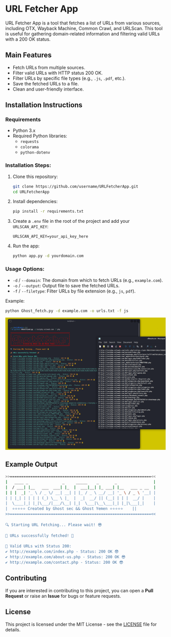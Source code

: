 
# URL Fetcher App

URL Fetcher App is a tool that fetches a list of URLs from various sources, including OTX, Wayback Machine, Common Crawl, and URLScan. This tool is useful for gathering domain-related information and filtering valid URLs with a 200 OK status.

## Main Features
- Fetch URLs from multiple sources.
- Filter valid URLs with HTTP status 200 OK.
- Filter URLs by specific file types (e.g., `.js`, `.pdf`, etc.).
- Save the fetched URLs to a file.
- Clean and user-friendly interface.

## Installation Instructions

### Requirements
- Python 3.x
- Required Python libraries:
  - `requests`
  - `colorama`
  - `python-dotenv`

### Installation Steps:
1. Clone this repository:
   ```bash
   git clone https://github.com/username/URLFetcherApp.git
   cd URLFetcherApp
   ```

2. Install dependencies:
   ```bash
   pip install -r requirements.txt
   ```

3. Create a `.env` file in the root of the project and add your `URLSCAN_API_KEY`:
   ```
   URLSCAN_API_KEY=your_api_key_here
   ```

4. Run the app:
   ```bash
   python app.py -d yourdomain.com
   ```

### Usage Options:
- `-d` / `--domain`: The domain from which to fetch URLs (e.g., `example.com`).
- `-o` / `--output`: Output file to save the fetched URLs.
- `-f` / `--filetype`: Filter URLs by file extension (e.g., `js`, `pdf`).

Example:
```bash
python Ghost_fetch.py -d example.com -o urls.txt -f js
```
<p align="center">
<img src="screenshot.png" alt="JS_Scanner"/>
</p>

## Example Output
```bash
>>==============================================================<<
|   ____ _               _     _____    _       _                |
|  / ___| |__   ___  ___| |_  |  ___|__| |_ ___| |__   ___ _ __  |
| | |  _| '_ \ / _ \/ __| __| | |_ / _ \ __/ __| '_ \ / _ \ '__| |
| | |_| | | | | (_) \__ \ |_  |  _|  __/ || (__| | | |  __/ |    |
|  \____|_| |_|\___/|___/\__| |_|  \___|\__\___|_| |_|\___|_|    |
|  ⭐⭐⭐⭐⭐ Created by Ghost sec && Ghost Yemen ⭐⭐⭐⭐⭐    ||
>>==============================================================<<

🔍 Starting URL Fetching... Please wait! 😎

🎉 URLs successfully fetched! 🎉

🎉 Valid URLs with Status 200:
✔️ http://example.com/index.php - Status: 200 OK 😎
✔️ http://example.com/about-us.php - Status: 200 OK 😎
✔️ http://example.com/contact.php - Status: 200 OK 😎
```

## Contributing

If you are interested in contributing to this project, you can open a **Pull Request** or raise an **Issue** for bugs or feature requests.

## License

This project is licensed under the MIT License - see the [LICENSE](LICENSE) file for details.
